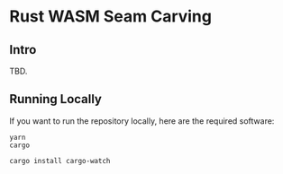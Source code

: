 # Rust WASM Seam Carving

## Intro

TBD.

## Running Locally

If you want to run the repository locally, here are the required software:

```
yarn
cargo
```

```
cargo install cargo-watch
```
